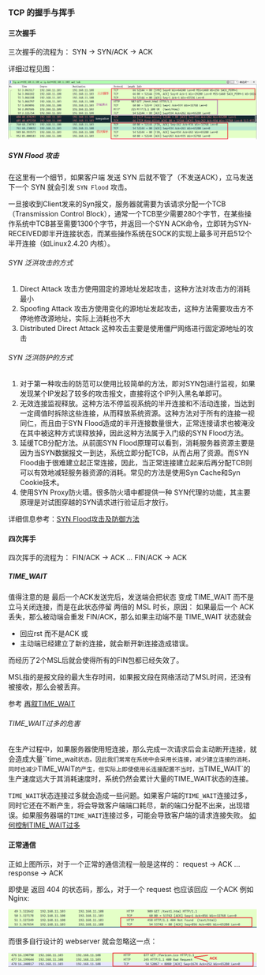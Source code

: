 ### TCP 的握手与挥手

#### 三次握手

三次握手的流程为： 
SYN -> SYN/ACK -> ACK 

详细过程见图：

![](/assest/img/http200.png)

##### SYN Flood 攻击
在这里有一个细节，如果客户端 发送 SYN 后就不管了（不发送ACK），立马发送下一个 SYN 就会引发 `SYN Flood` 攻击。
 
一旦接收到Client发来的Syn报文，服务器就需要为该请求分配一个TCB（Transmission Control Block），通常一个TCB至少需要280个字节，在某些操作系统中TCB甚至需要1300个字节，并返回一个SYN ACK命令，立即转为SYN-RECEIVED即半开连接状态，而某些操作系统在SOCK的实现上最多可开启512个半开连接（如Linux2.4.20 内核）。
    
###### SYN 泛洪攻击的方式
1. Direct Attack 攻击方使用固定的源地址发起攻击，这种方法对攻击方的消耗最小
2. Spoofing Attack 攻击方使用变化的源地址发起攻击，这种方法需要攻击方不停地修改源地址，实际上消耗也不大
3. Distributed Direct Attack 这种攻击主要是使用僵尸网络进行固定源地址的攻击
    
###### SYN 泛洪防护的方式
1. 对于第一种攻击的防范可以使用比较简单的方法，即对SYN包进行监视，如果发现某个IP发起了较多的攻击报文，直接将这个IP列入黑名单即可。
2. 无效连接监视释放。这种方法不停监视系统的半开连接和不活动连接，当达到一定阈值时拆除这些连接，从而释放系统资源。这种方法对于所有的连接一视同仁，而且由于SYN Flood造成的半开连接数量很大，正常连接请求也被淹没在其中被这种方式误释放掉，因此这种方法属于入门级的SYN Flood方法。
3. 延缓TCB分配方法。从前面SYN Flood原理可以看到，消耗服务器资源主要是因为当SYN数据报文一到达，系统立即分配TCB，从而占用了资源。而SYN Flood由于很难建立起正常连接，因此，当正常连接建立起来后再分配TCB则可以有效地减轻服务器资源的消耗。常见的方法是使用Syn Cache和Syn Cookie技术。
4. 使用SYN Proxy防火墙。很多防火墙中都提供一种 SYN代理的功能，其主要原理是对试图穿越的SYN请求进行验证后才放行。

详细信息参考：[SYN Flood攻击及防御方法](http://www.cnblogs.com/hubavyn/p/4477883.html)
   
    
#### 四次挥手

四次挥手的流程为：
FIN/ACK -> ACK ... FIN/ACK -> ACK

##### TIME_WAIT
值得注意的是 最后一个ACK发送完后，发送端会把状态 变成 TIME_WAIT 而不是立马关闭连接，而是在此状态停留 两倍的 MSL 时长，原因：
如果最后一个 ACK 丢失，那么被动端会重发 FIN/ACK，那么如果主动端不是 TIME_WAIT 状态就会
* 回应rst 而不是ACK 或 
* 主动端已经建立了新的连接，就会断开新连接造成错误。

而经历了2个MSL后就会使得所有的FIN包都已经失效了。

MSL指的是报文段的最大生存时间，如果报文段在网络活动了MSL时间，还没有被接收，那么会被丢弃。


参考 [再叙TIME_WAIT](https://huoding.com/2013/12/31/316)

###### TIME_WAIT过多的危害
在生产过程中，如果服务器使用短连接，那么完成一次请求后会主动断开连接，就会造成大量``time_wait`状态。因此我们常常在系统中会采用长连接，减少建立连接的消耗，同时也减少`TIME_WAIT`的产生，但实际上即使使用长连接配置不当时，当`TIME_WAIT`的生产速度远大于其消耗速度时，系统仍然会累计大量的TIME_WAIT状态的连接。

`TIME_WAIT`状态连接过多就会造成一些问题。如果客户端的`TIME_WAIT`连接过多，同时它还在不断产生，将会导致客户端端口耗尽，新的端口分配不出来，出现错误。如果服务器端的`TIME_WAIT`连接过多，可能会导致客户端的请求连接失败。
[如何控制TIME_WAIT过多](https://www.cnblogs.com/lgqboke/p/5917355.html)

#### 正常通信
正如上图所示，对于一个正常的通信流程一般是这样的：
request -> ACK ... response -> ACK

即使是 返回 404 的状态码，那么，对于一个 request 也应该回应 一个ACK
例如 Nginx:

![](/assest/img/http404.png) 

而很多自行设计的 webserver 就会忽略这一点：

![](/assest/img/myserver404.png)





